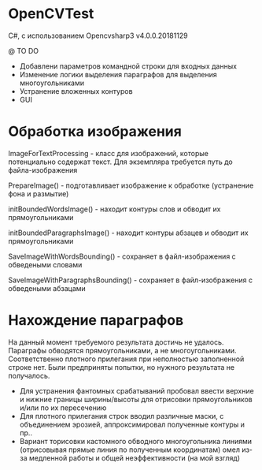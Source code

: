 # OpenCVTest
C#, с использованием Opencvsharp3 v4.0.0.20181129 

@ TO DO
 - Добавлени параметров командной строки для входных данных
 - Изменение логики выделения параграфов для выделения многоугольниками
 - Устранение вложенных контуров
 - GUI
 

# Обработка изображения
ImageForTextProcessing - класс для изображений, которые потенциально содержат текст. Для экземпляра требуется путь до файла-изображения

PrepareImage() - подготавливает изображение к обработке (устранение фона и размытие)

initBoundedWordsImage() - находит контуры слов и обводит их прямоугольниками

initBoundedParagraphsImage() - находит контуры абзацев и обводит их прямоугольниками

SaveImageWithWordsBounding() - сохраняет в файл-изображения с обведеными словами

SaveImageWithParagraphsBounding() - сохраняет в файл-изображения с обведеными абзацами

# Нахождение параграфов

На данный момент требуемого результата достичь не удалось. Параграфы обводятся прямоугольниками, а не многоугольниками. Соответственно плотного прилегания при неполностью заполненной строке нет. Были предприняты попытки, но нужного результата не получалось.
 - Для устранения фантомных срабатываний пробовал ввести верхние и нижние границы ширины/высоты для отрисовки прямоугольников и/или по их пересечению
 - Для плотного прилегания строк вводил различные маски, с объединением эрозией, аппроксимировал полученные контуры и пр.. 
 - Вариант торисовки кастомного обводного многоугольника линиями (отрисовывая прямые линия по полученным координатам) омел из-за медленной работы и общей неэффективности (на мой взгляд) 
